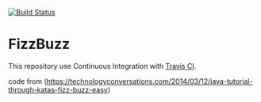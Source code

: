 [![Build Status](https://travis-ci.org/SupachaiChaipratum/fizzbuzz.svg?branch=master)](https://travis-ci.org/SupachaiChaipratum/fizzbuzz)

# FizzBuzz

This repository use Continuous Integration with  [Travis CI](http://travis-ci.org).

code from (https://technologyconversations.com/2014/03/12/java-tutorial-through-katas-fizz-buzz-easy)

